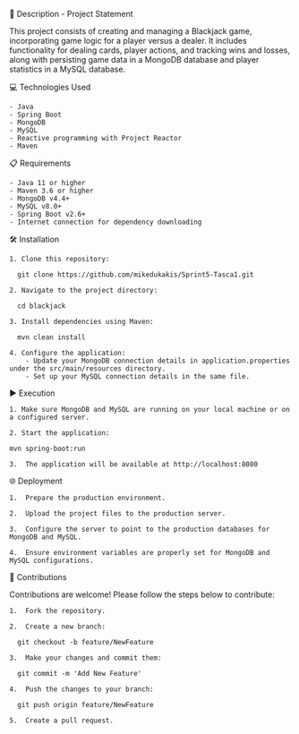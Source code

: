 📄 Description - Project Statement

This project consists of creating and managing a Blackjack game, incorporating game logic for a player versus a dealer. It includes functionality for dealing cards, player actions, and tracking wins and losses, along with persisting game data in a MongoDB database and player statistics in a MySQL database.

💻 Technologies Used

    - Java
    - Spring Boot
    - MongoDB
    - MySQL
    - Reactive programming with Project Reactor
    - Maven


📋 Requirements

    - Java 11 or higher
    - Maven 3.6 or higher
    - MongoDB v4.4+
    - MySQL v8.0+
    - Spring Boot v2.6+
    - Internet connection for dependency downloading


🛠️ Installation

    1. Clone this repository:

      git clone https://github.com/mikedukakis/Sprint5-Tasca1.git

    2. Navigate to the project directory:

      cd blackjack

    3. Install dependencies using Maven:

      mvn clean install

    4. Configure the application:
        - Update your MongoDB connection details in application.properties under the src/main/resources directory.
        - Set up your MySQL connection details in the same file.

▶️ Execution

    1. Make sure MongoDB and MySQL are running on your local machine or on a configured server.
    
    2. Start the application:

    mvn spring-boot:run

    3.  The application will be available at http://localhost:8080

🌐 Deployment

    1.  Prepare the production environment.
    
    2.  Upload the project files to the production server.
    
    3.  Configure the server to point to the production databases for MongoDB and MySQL.
    
    4.  Ensure environment variables are properly set for MongoDB and MySQL configurations.
    

🤝 Contributions

Contributions are welcome! Please follow the steps below to contribute:

    1.  Fork the repository.
    
    2.  Create a new branch:

      git checkout -b feature/NewFeature

    3.  Make your changes and commit them:

      git commit -m 'Add New Feature'

    4.  Push the changes to your branch:

      git push origin feature/NewFeature

    5.  Create a pull request.